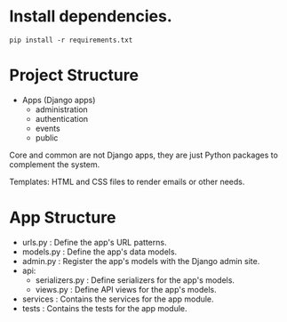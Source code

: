 # Install dependencies.

``
pip install -r requirements.txt
``

# Project Structure

- Apps (Django apps)
  - administration
  - authentication
  - events
  - public

Core and common are not Django apps, they are just Python packages to complement the system.

Templates: HTML and CSS files to render emails or other needs.

# App Structure

- urls.py : Define the app's URL patterns.
- models.py : Define the app's data models.
- admin.py : Register the app's models with the Django admin site.
- api:
    - serializers.py : Define serializers for the app's models.
    - views.py : Define API views for the app's models.
- services : Contains the services for the app module.
- tests : Contains the tests for the app module.

